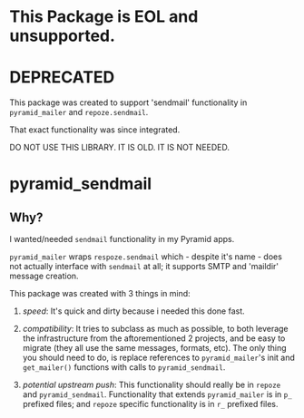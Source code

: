 This Package is EOL and unsupported.
====================================

DEPRECATED
==========

This package was created to support 'sendmail' functionality in `pyramid_mailer`
and `repoze.sendmail`.

That exact functionality was since integrated. 

DO NOT USE THIS LIBRARY.  IT IS OLD. IT IS NOT NEEDED.


pyramid_sendmail
================

Why?
----

I wanted/needed `sendmail` functionality in my Pyramid apps.

`pyramid_mailer` wraps `respoze.sendmail` which - despite it's name - does not
actually interface with `sendmail` at all; it supports SMTP and 'maildir'
message creation.

This package was created with 3 things in mind:

1. *speed*: It's quick and dirty because i needed this done fast.

2. *compatibility*: It tries to subclass as much as possible, to both leverage
   the infrastructure from the aftorementioned 2 projects, and be easy to migrate
   (they all use the same messages, formats, etc). The only thing you should
   need to do, is replace references to `pyramid_mailer`'s init and `get_mailer()`
   functions with calls to `pyramid_sendmail`.

3. *potential upstream push*: This functionality should really be in `repoze`
   and `pyramid_sendmail`. Functionality that extends `pyramid_mailer` is in
   `p_` prefixed files; and `repoze` specific functionality is in `r_` prefixed
   files.
